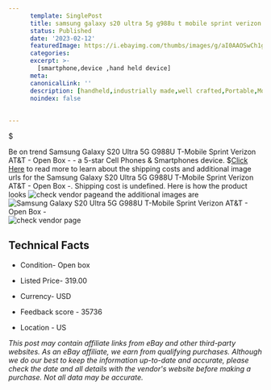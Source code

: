 ```yaml
---
      template: SinglePost
      title: samsung galaxy s20 ultra 5g g988u t mobile sprint verizon at t open box 
      status: Published
      date: '2023-02-12'
      featuredImage: https://i.ebayimg.com/thumbs/images/g/aI0AAOSwCh1gJFH1/s-l225.jpg
      categories: 
      excerpt: >-
        [smartphone,device ,hand held device]
      meta:
      canonicalLink: ''
      description: [handheld,industrially made,well crafted,Portable,Mobile,Compact,Convenient,Lightweight,Maneuverable,Man-portable,Miniature,Carriable,Hand-held,Light,Holdable,Transportable,Mobile device,Pocket-sized,On-the-go,Wireless,Cordless,Compact size,Convenient size, smartphone,device ,hand held device]
      noindex: false
      
        
---
```

$

Be on trend Samsung Galaxy S20 Ultra 5G G988U T-Mobile Sprint Verizon AT&T - Open Box - - a 5-star Cell Phones & Smartphones device.
$[Click Here](https://www.ebay.com/itm/254656645882?hash=item3b4ab80afa%3Ag%3AaI0AAOSwCh1gJFH1&mkevt=1&mkcid=1&mkrid=711-53200-19255-0&campid=%253CePNCampaignId%253E&customid=%253CreferenceId%253E&toolid=10049) to read more to learn about the shipping costs and additional image urls for the Samsung Galaxy S20 Ultra 5G G988U T-Mobile Sprint Verizon AT&T - Open Box -. Shipping cost is undefined. Here is how the product looks ![check vendor page](https://i.ebayimg.com/thumbs/images/g/aI0AAOSwCh1gJFH1/s-l225.jpg)and the additional images are![Samsung Galaxy S20 Ultra 5G G988U T-Mobile Sprint Verizon AT&T - Open Box -](https://i.ebayimg.com/images/g/aI0AAOSwCh1gJFH1/s-l1600.jpg)![check vendor page](https://origin-galleryplus.ebayimg.com/ws/web/254656645882_2_0_1/225x225.jpg,https://origin-galleryplus.ebayimg.com/ws/web/254656645882_3_0_1/225x225.jpg,https://origin-galleryplus.ebayimg.com/ws/web/254656645882_4_0_1/225x225.jpg,https://origin-galleryplus.ebayimg.com/ws/web/254656645882_5_0_1/225x225.jpg,https://origin-galleryplus.ebayimg.com/ws/web/254656645882_6_0_1/225x225.jpg,https://origin-galleryplus.ebayimg.com/ws/web/254656645882_7_0_1/225x225.jpg,https://origin-galleryplus.ebayimg.com/ws/web/254656645882_8_0_1/225x225.jpg,https://origin-galleryplus.ebayimg.com/ws/web/254656645882_9_0_1/225x225.jpg,https://origin-galleryplus.ebayimg.com/ws/web/254656645882_10_0_1/225x225.jpg,https://origin-galleryplus.ebayimg.com/ws/web/254656645882_11_0_1/225x225.jpg,https://origin-galleryplus.ebayimg.com/ws/web/254656645882_12_0_1/225x225.jpg)



 ## Technical Facts 



     
      

 - Condition- Open box 


      

 - Listed Price- 319.00 


      

 - Currency- USD 


      

 - Feedback score - 35736 


      

 - Location - US 


      
      

 *_This post may contain affiliate links from eBay and other third-party websites. As an eBay affiliate, we earn from qualifying purchases. Although we do our best to keep the information up-to-date and accurate, please check the date and all details with the vendor's website before making a purchase. Not all data may be accurate._*






